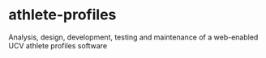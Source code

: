 athlete-profiles
================

Analysis, design, development, testing and maintenance of a web-enabled UCV athlete profiles software
